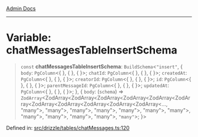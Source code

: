 [Admin Docs](/)

***

# Variable: chatMessagesTableInsertSchema

> `const` **chatMessagesTableInsertSchema**: `BuildSchema`\<`"insert"`, \{ `body`: `PgColumn`\<\{ \}, \{ \}, \{ \}\>; `chatId`: `PgColumn`\<\{ \}, \{ \}, \{ \}\>; `createdAt`: `PgColumn`\<\{ \}, \{ \}, \{ \}\>; `creatorId`: `PgColumn`\<\{ \}, \{ \}, \{ \}\>; `id`: `PgColumn`\<\{ \}, \{ \}, \{ \}\>; `parentMessageId`: `PgColumn`\<\{ \}, \{ \}, \{ \}\>; `updatedAt`: `PgColumn`\<\{ \}, \{ \}, \{ \}\>; \}, \{ `body`: (`schema`) => `ZodArray`\<ZodArray\<ZodArray\<ZodArray\<ZodArray\<ZodArray\<ZodArray\<ZodArray\<ZodArray\<ZodArray\<ZodArray\<ZodArray\<..., "many"\>, "many"\>, "many"\>, "many"\>, "many"\>, "many"\>, "many"\>, "many"\>, "many"\>, "many"\>, "many"\>, `"many"`\>; \}\>

Defined in: [src/drizzle/tables/chatMessages.ts:120](https://github.com/gautam-divyanshu/talawa-api/blob/de42235531e11387f0ad0479547630845dbc8b37/src/drizzle/tables/chatMessages.ts#L120)
